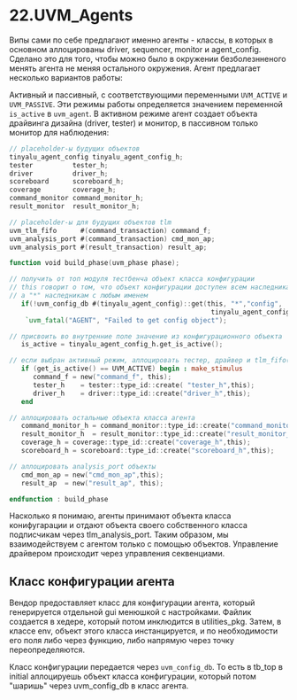 # 22.UVM_Agents

Випы сами по себе предлагают именно агенты - классы, в которых в основном аллоцированы driver, sequencer, monitor и agent_config. Сделано это для того, чтобы можно было в окружении безболезнненого менять агента не меняя остального окружения. Агент предлагает несколько вариантов работы: 

Активный и пассивный, с соответствующими переменными `UVM_ACTIVE` и `UVM_PASSIVE`. Эти режимы работы определяется значением переменной `is_active` в `uvm_agent`. В активном режиме агент создает объекта драйвинга дизайна (driver, tester) и монитор, в пассивном только монитор для наблюдения: 

```verilog
// placeholder-ы будущих объектов 
tinyalu_agent_config tinyalu_agent_config_h;
tester          tester_h;
driver          driver_h;
scoreboard      scoreboard_h;
coverage        coverage_h;
command_monitor command_monitor_h;
result_monitor  result_monitor_h;

// placeholder-ы для будущих объектов tlm 
uvm_tlm_fifo      #(command_transaction) command_f;
uvm_analysis_port #(command_transaction) cmd_mon_ap;
uvm_analysis_port #(result_transaction) result_ap;

function void build_phase(uvm_phase phase);

// получить от топ модуля тестбенча объект класса конфигурации
// this говорит о том, что объект конфигурации доступен всем наследникам в иеарархии,
// а "*" наследникам с любым именем
   if(!uvm_config_db #(tinyalu_agent_config)::get(this, "*","config", 
                                                   tinyalu_agent_config_h))
    `uvm_fatal("AGENT", "Failed to get config object");

// присвоить во внутренние поле значение из конфигурационного объекта         
   is_active = tinyalu_agent_config_h.get_is_active();

// если выбран активный режим, аллоцировать тестер, драйвер и tlm_fifo(command_f)
   if (get_is_active() == UVM_ACTIVE) begin : make_stimulus
      command_f = new("command_f", this);
      tester_h    = tester::type_id::create( "tester_h",this);
      driver_h    = driver::type_id::create("driver_h",this);
   end

// аллоцировать остальные объекта класса агента 
   command_monitor_h = command_monitor::type_id::create("command_monitor_h",this);
   result_monitor_h  = result_monitor::type_id::create("result_monitor_h",this);   
   coverage_h = coverage::type_id::create("coverage_h",this);
   scoreboard_h = scoreboard::type_id::create("scoreboard_h",this);

// аллоцировать analysis_port объекты 
   cmd_mon_ap = new("cmd_mon_ap",this);
   result_ap  = new("result_ap", this);

endfunction : build_phase
```

Насколько я понимаю, агенты принимают объекта класса конифугарации и отдают объекта своего собственного класса подписчикам через tlm_analysis_port. Таким образом, мы взаимодействуем с агентом только с помощью объектов. 
Управление драйвером происходит через управления секвенциами. 

## Класс конфигурации агента 
Вендор предоставляет класс для конфигурации агента, который генерируется отдельной gui менюшкой с настройками. Файлик создается в хедере, который потом инклюдится в utilities_pkg. Затем, в классе env, объект этого класса инстанцируется, и по необходимости его поля либо через функцию, либо напрямую через точку переопределяются. 

Класс конфигурации передается через `uvm_config_db`. То есть в tb_top в initial аллоцируешь объект класса  конфигурации, который потом "шаришь" через uvm_config_db в класс агента. 
